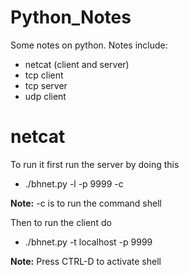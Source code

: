 # Python_Notes

Some notes on python. Notes include:

- netcat (client and server)
- tcp client
- tcp server
- udp client

netcat
======
To run it first run the server by doing this

- ./bhnet.py -l -p 9999 -c

**Note:** -c is to run the command shell

Then to run the client do

- ./bhnet.py -t localhost -p 9999

**Note:** Press CTRL-D to activate shell



